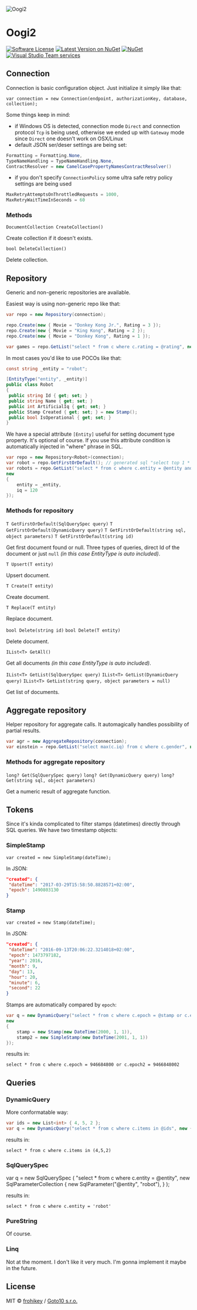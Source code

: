 ![Oogi2](https://github.com/goto10hq/Oogi2/raw/master/oogi2-icon.png)

# Oogi2

[![Software License](https://img.shields.io/badge/license-MIT-brightgreen.svg?style=flat-square)](LICENSE.md)
[![Latest Version on NuGet](https://img.shields.io/nuget/v/Oogi2.svg?style=flat-square)](https://www.nuget.org/packages/Oogi2/)
[![NuGet](https://img.shields.io/nuget/dt/Oogi2.svg?style=flat-square)](https://www.nuget.org/packages/Oogi2/)
[![Visual Studio Team services](https://img.shields.io/vso/build/frohikey/c3964e53-4bf3-417a-a96e-661031ef862f/118.svg?style=flat-square)](https://github.com/goto10hq/Oogi2)

## Connection

Connection is basic configuration object. Just initialize it simply like that:

``var connection = new Connection(endpoint, authorizationKey, database, collection);``

Some things keep in mind:
- if Windows OS is detected, connection mode ``Direct`` and connection protocol ``Tcp`` is being used, otherwise we ended up with ``Gateway`` mode since ``Direct`` one doesn't work on OSX/Linux
- default JSON ser/deser settings are being set:

```csharp
Formatting = Formatting.None,
TypeNameHandling = TypeNameHandling.None,
ContractResolver = new CamelCasePropertyNamesContractResolver()
```
- if you don't specify ``ConnectionPolicy`` some ultra safe retry policy settings are being used

```csharp
MaxRetryAttemptsOnThrottledRequests = 1000,
MaxRetryWaitTimeInSeconds = 60
```

### Methods

``DocumentCollection CreateCollection()``

Create collection if it doesn't exists.

``bool DeleteCollection()``

Delete collection.

## Repository

Generic and non-generic repositories are available. 

Easiest way is using non-generic repo like that:

```csharp
var repo = new Repository(connection);

repo.Create(new { Movie = "Donkey Kong Jr.", Rating = 3 });
repo.Create(new { Movie = "King Kong", Rating = 2 });
repo.Create(new { Movie = "Donkey Kong", Rating = 1 });

var games = repo.GetList("select * from c where c.rating = @rating", new { rating = 3 });
```

In most cases you'd like to use POCOs like that:

```csharp
const string _entity = "robot";

[EntityType("entity", _entity)]
public class Robot
{
 public string Id { get; set; }            
 public string Name { get; set; }
 public int ArtificialIq { get; set; }
 public Stamp Created { get; set; } = new Stamp();
 public bool IsOperational { get; set; }
}
``` 
We have a special attribute ``[Entity]`` useful for setting document type property. It's optional of course. If you use this attribute condition is automatically injected in "where" phrase in SQL.

```csharp
var repo = new Repository<Robot>(connection);
var robot = repo.GetFirstOrDefault(); // generated sql "select top 1 * from c where c.entity = 'robot'
var robots = repo.GetList("select * from c where c.entity = @entity and c.artificialIq > @iq",
new
{
    entity = _entity,
    iq = 120
});
```

### Methods for repository

``T GetFirstOrDefault(SqlQuerySpec query)``
``T GetFirstOrDefault(DynamicQuery query)``
``T GetFirstOrDefault(string sql, object parameters)``
``T GetFirstOrDefault(string id)``

Get first document found or null. Three types of queries, direct Id of the document or just ``null`` _(in this case EntityType is auto included)_.

``T Upsert(T entity)``

Upsert document.

``T Create(T entity)``

Create document.

``T Replace(T entity)``

Replace document.

``bool Delete(string id)``
``bool Delete(T entity)``

Delete document.

``IList<T> GetAll()``

Get all documents _(in this case EntityType is auto included)_.

``IList<T> GetList(SqlQuerySpec query)``
``IList<T> GetList(DynamicQuery query)``
``IList<T> GetList(string query, object parameters = null)``

Get list of documents.

## Aggregate repository

Helper repository for aggregate calls. It automagically handles possibility of partial results.

```csharp
var agr = new AggregateRepository(connection);
var einstein = repo.GetList("select max(c.iq) from c where c.gender", new { gender = "M" });
```

### Methods for aggregate repository

``long? Get(SqlQuerySpec query)``
``long? Get(DynamicQuery query)``
``long? Get(string sql, object parameters)``

Get a numeric result of aggregate function.

## Tokens

Since it's kinda complicated to filter stamps (datetimes) directly through SQL queries. We have two timestamp objects:

### SimpleStamp

``var created = new SimpleStamp(dateTime);``

In JSON:

```json
"created": {
 "dateTime": "2017-03-29T15:58:50.8828571+02:00",
 "epoch": 1490803130
}
```

### Stamp

``var created = new Stamp(dateTime);``

In JSON:

```json
"created": {
 "dateTime": "2016-09-13T20:06:22.3214018+02:00",
 "epoch": 1473797182,
 "year": 2016,
 "month": 9,
 "day": 13,
 "hour": 20,
 "minute": 6,
 "second": 22
}
```

Stamps are automatically compared by ``epoch``:

```csharp
var q = new DynamicQuery("select * from c where c.epoch = @stamp or c.epoch2 = @stamp2", 
new
{
    stamp = new Stamp(new DateTime(2000, 1, 1)),
    stamp2 = new SimpleStamp(new DateTime(2001, 1, 1))
});
```

results in:

``select * from c where c.epoch = 946684800 or c.epoch2 = 9466848002``
            
## Queries

### DynamicQuery

More conformatable way:

```csharp
var ids = new List<int> { 4, 5, 2 };
var q = new DynamicQuery("select * from c where c.items in @ids", new { ids });            
```

results in:

``select * from c where c.items in (4,5,2)``

### SqlQuerySpec

var q = new SqlQuerySpec
(
    "select * from c where c.entity = @entity",
    new SqlParameterCollection
    {
        new SqlParameter("@entity", "robot"),
    }
);

results in:

``select * from c where c.entity = 'robot'``

### PureString

Of course.

### Linq

Not at the moment. I don't like it very much. I'm gonna implement it maybe in the future.

## License

MIT © [frohikey](http://frohikey.com) / [Goto10 s.r.o.](http://www.goto10.cz)
